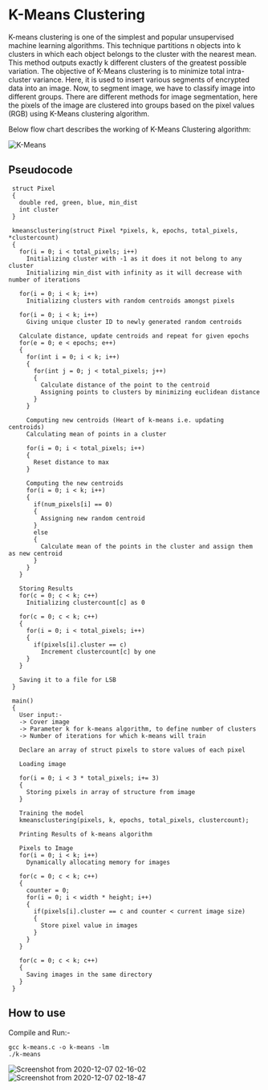 # K-Means Clustering 

K-means clustering is one of the simplest and popular unsupervised machine learning algorithms. This technique partitions n objects into k clusters in which each object belongs to the cluster with the nearest mean. This method outputs exactly k different clusters of the greatest possible variation. The objective of K-Means clustering is to minimize total intra-cluster variance. Here, it is used to insert various segments of encrypted data into an image. Now, to segment image, we have to classify image into different groups. There are different methods for image segmentation, here the pixels of the image are clustered into groups based on the pixel values (RGB) using K-Means clustering algorithm. 

Below flow chart describes the working of K-Means Clustering algorithm:

![K-Means](https://user-images.githubusercontent.com/47852407/101285592-13548000-380c-11eb-845a-713577e9e6a9.png)

## Pseudocode
   ```
    struct Pixel
    {
      double red, green, blue, min_dist
      int cluster
    }

    kmeansclustering(struct Pixel *pixels, k, epochs, total_pixels, *clustercount)
    {
      for(i = 0; i < total_pixels; i++)
        Initializing cluster with -1 as it does it not belong to any cluster
        Initializing min_dist with infinity as it will decrease with number of iterations

      for(i = 0; i < k; i++)
        Initializing clusters with random centroids amongst pixels

      for(i = 0; i < k; i++)
        Giving unique cluster ID to newly generated random centroids

      Calculate distance, update centroids and repeat for given epochs
      for(e = 0; e < epochs; e++)
      {
        for(int i = 0; i < k; i++)
        {
          for(int j = 0; j < total_pixels; j++)
          {
            Calculate distance of the point to the centroid
            Assigning points to clusters by minimizing euclidean distance
          }
        }

        Computing new centroids (Heart of k-means i.e. updating centroids)
        Calculating mean of points in a cluster

        for(i = 0; i < total_pixels; i++)
        {
          Reset distance to max
        }

        Computing the new centroids
        for(i = 0; i < k; i++)
        {
          if(num_pixels[i] == 0)
          {
            Assigning new random centroid
          }
          else
          {
            Calculate mean of the points in the cluster and assign them as new centroid
          }
        }
      }

      Storing Results
      for(c = 0; c < k; c++)
        Initializing clustercount[c] as 0

      for(c = 0; c < k; c++)
      {
        for(i = 0; i < total_pixels; i++)
        {
          if(pixels[i].cluster == c)
            Increment clustercount[c] by one
        }
      }

      Saving it to a file for LSB
    }

    main()
    {
      User input:-
      -> Cover image
      -> Parameter k for k-means algorithm, to define number of clusters
      -> Number of iterations for which k-means will train

      Declare an array of struct pixels to store values of each pixel

      Loading image

      for(i = 0; i < 3 * total_pixels; i+= 3)
      {
        Storing pixels in array of structure from image
      }

      Training the model
      kmeansclustering(pixels, k, epochs, total_pixels, clustercount);

      Printing Results of k-means algorithm

      Pixels to Image
      for(i = 0; i < k; i++)
        Dynamically allocating memory for images

      for(c = 0; c < k; c++)
      {
        counter = 0;
        for(i = 0; i < width * height; i++)
        {
          if(pixels[i].cluster == c and counter < current image size)
          {
            Store pixel value in images
          }
        }
      }

      for(c = 0; c < k; c++)
      {
        Saving images in the same directory
      }
    }
   ```

## How to use

Compile and Run:-
```
gcc k-means.c -o k-means -lm
./k-means
```
![Screenshot from 2020-12-07 02-16-02](https://user-images.githubusercontent.com/47852407/101291949-65a89780-3832-11eb-8d0f-d84d93eb1101.png)
![Screenshot from 2020-12-07 02-18-47](https://user-images.githubusercontent.com/47852407/101291978-95f03600-3832-11eb-8c6e-b5b0ee504e47.png)



